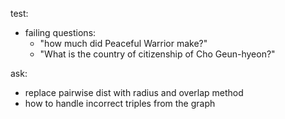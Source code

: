 test:
- failing questions:
    - "how much did Peaceful Warrior make?"
    - "What is the country of citizenship of Cho Geun-hyeon?"

ask:
- replace pairwise dist with radius and overlap method 
- how to handle incorrect triples from the graph